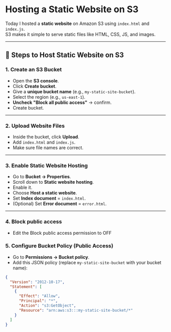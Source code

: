 # Hosting a Static Website on S3

Today I hosted a **static website** on Amazon S3 using `index.html` and `index.js`.  
S3 makes it simple to serve static files like HTML, CSS, JS, and images.

---

## 📝 Steps to Host Static Website on S3

### 1. Create an S3 Bucket
- Open the **S3 console**.
- Click **Create bucket**.
- Give a **unique bucket name** (e.g., `my-static-site-bucket`).
- Select the region (e.g., `us-east-1`).
- **Uncheck "Block all public access"** → confirm.
- Create bucket.

---

### 2. Upload Website Files
- Inside the bucket, click **Upload**.
- Add `index.html` and `index.js`.
- Make sure file names are correct.

---

### 3. Enable Static Website Hosting
- Go to **Bucket → Properties**.
- Scroll down to **Static website hosting**.
- Enable it.
- Choose **Host a static website**.
- Set **Index document** = `index.html`.
- (Optional) Set **Error document** = `error.html`.

---

### 4. Block public access
- Edit the Block public access permission to OFF

### 5. Configure Bucket Policy (Public Access)
- Go to **Permissions → Bucket policy**.
- Add this JSON policy (replace `my-static-site-bucket` with your bucket name):

```json
{
  "Version": "2012-10-17",
  "Statement": [
    {
      "Effect": "Allow",
      "Principal": "*",
      "Action": "s3:GetObject",
      "Resource": "arn:aws:s3:::my-static-site-bucket/*"
    }
  ]
}
